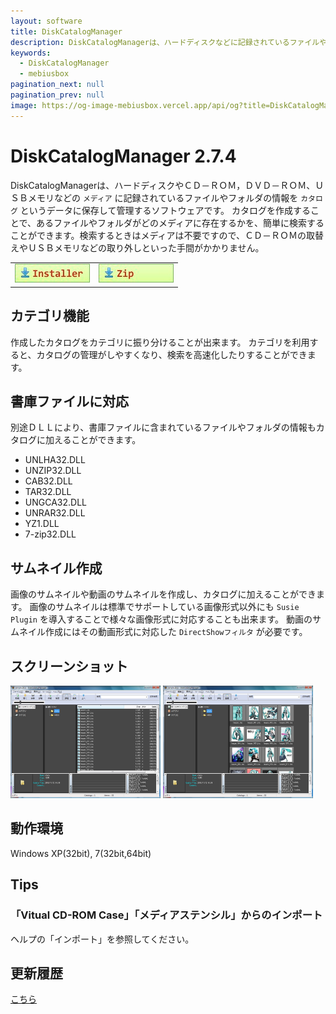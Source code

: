 ```yaml
---
layout: software
title: DiskCatalogManager
description: DiskCatalogManagerは、ハードディスクなどに記録されているファイルやフォルダの情報を管理するソフトウェアです
keywords:
  - DiskCatalogManager
  - mebiusbox
pagination_next: null
pagination_prev: null
image: https://og-image-mebiusbox.vercel.app/api/og?title=DiskCatalogManager&subtitle=DiskCatalogManager%E3%81%AF%E3%80%81%E3%83%8F%E3%83%BC%E3%83%89%E3%83%87%E3%82%A3%E3%82%B9%E3%82%AF%E3%81%AA%E3%81%A9%E3%81%AB%E8%A8%98%E9%8C%B2%E3%81%95%E3%82%8C%E3%81%A6%E3%81%84%E3%82%8B%E3%83%95%E3%82%A1%E3%82%A4%E3%83%AB%E3%82%84%E3%83%95%E3%82%A9%E3%83%AB%E3%83%80%E3%81%AE%E6%83%85%E5%A0%B1%E3%82%92%E7%AE%A1%E7%90%86%E3%81%99%E3%82%8B%E3%82%BD%E3%83%95%E3%83%88%E3%82%A6%E3%82%A7%E3%82%A2%E3%81%A7%E3%81%99
---
```


# DiskCatalogManager 2.7.4
DiskCatalogManagerは、ハードディスクやＣＤ－ＲＯＭ，ＤＶＤ－ＲＯＭ、ＵＳＢメモリなどの `メディア` に記録されているファイルやフォルダの情報を `カタログ` というデータに保存して管理するソフトウェアです。
カタログを作成することで、あるファイルやフォルダがどのメディアに存在するかを、簡単に検索することができます。検索するときはメディアは不要ですので、ＣＤ－ＲＯＭの取替えやＵＳＢメモリなどの取り外しといった手間がかかりません。

<table class="mbx-dl" cellpadding="0" cellspacing="0" border="0">
	<tr>
		<td>
			<a href="https://github.com/mebiusbox/apps/releases/tag/first" target="_blank" onclick="ga('send','pageview',{'page':'/downloads/DiskCatalogManagerSetup','Title':'DiskCatalogManagerSetup'});">
				<em><img src="/img/download_exe.jpg" /></em>
			</a>
		</td>
		<td>
			<a href="https://github.com/mebiusbox/apps/releases/tag/first" target="_blank" onclick="ga('send','pageview',{'page':'/downloads/DiskCatalogManager','Title':'DiskCatalogManager'});">
				<em><img src="/img/download_zip.jpg" /></em>
			</a>
		</td>
	</tr>
</table>


## カテゴリ機能
作成したカタログをカテゴリに振り分けることが出来ます。
カテゴリを利用すると、カタログの管理がしやすくなり、検索を高速化したりすることができます。

## 書庫ファイルに対応
別途ＤＬＬにより、書庫ファイルに含まれているファイルやフォルダの情報もカタログに加えることができます。
* UNLHA32.DLL
* UNZIP32.DLL
* CAB32.DLL
* TAR32.DLL
* UNGCA32.DLL
* UNRAR32.DLL
* YZ1.DLL
* 7-zip32.DLL

## サムネイル作成
画像のサムネイルや動画のサムネイルを作成し、カタログに加えることができます。
画像のサムネイルは標準でサポートしている画像形式以外にも `Susie Plugin` を導入することで様々な画像形式に対応することも出来ます。
動画のサムネイル作成にはその動画形式に対応した `DirectShowフィルタ` が必要です。

## スクリーンショット
<div class="mbx-snap">
	<img src="/img/DiskCatalogManager_snap01.jpg" width="240" height="180" alt="snap01" border="0" />
	<img src="/img/DiskCatalogManager_snap02.jpg" width="240" height="180" alt="snap02" border="0" />
	<br class="mbx-clear" />
</div>

## 動作環境
Windows XP(32bit), 7(32bit,64bit)

## Tips

### 「Vitual CD-ROM Case」「メディアステンシル」からのインポート
ヘルプの「インポート」を参照してください。

## 更新履歴

[こちら](/docs/software/software_disk_catalog_manager_changelogs)
